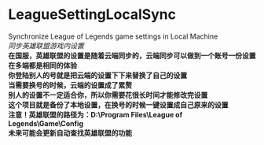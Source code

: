 # LeagueSettingLocalSync
Synchronize League of Legends game settings in Local Machine  
*同步英雄联盟游戏内设置*  
**在国服，英雄联盟的设置是随着云端同步的，云端同步可以做到一个账号一份设置在多端都是相同的体验**  
**你登陆别人的号就是把云端的设置下下来替换了自己的设置**  
**当需要换号的时候，云端的设置成了累赘**  
**别人的设置不一定适合你，所以你需要花很长时间才能修改完设置**  
**这个项目就是备份了本地设置，在换号的时候一键设置成自己原来的设置**  
**注意！英雄联盟的路径为：D:\Program Files\League of Legends\Game\Config**  
**未来可能会更新自动查找英雄联盟的功能**  
